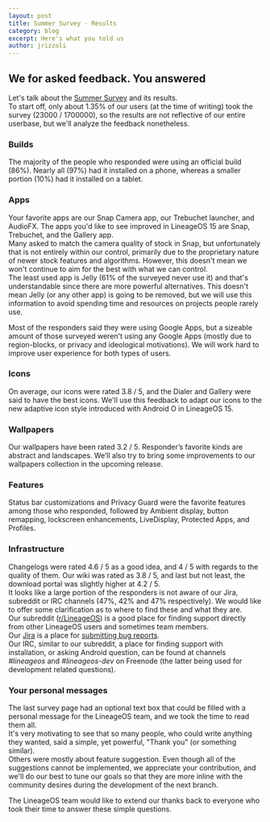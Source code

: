 ```yaml
---
layout: post
title: Summer Survey - Results
category: blog
excerpt: Here's what you told us
author: jrizzoli
---
```


## We for asked feedback. You answered

Let's talk about the [Summer Survey](https://www.lineageos.org/Summer-Survey/) and its results.  
To start off, only about 1.35% of our users (at the time of writing) took the survey (23000 / 1700000), so the results are not reflective of our entire userbase, but we'll analyze the feedback nonetheless.


### Builds

The majority of the people who responded were using an official build (86%). Nearly all (97%) had it installed on a phone, whereas a smaller portion (10%) had it installed on a tablet.


### Apps

Your favorite apps are our Snap Camera app, our Trebuchet launcher, and AudioFX. The apps you'd like to see improved in LineageOS 15 are Snap, Trebuchet, and the Gallery app.  
Many asked to match the camera quality of stock in Snap, but unfortunately that is not entirely within our control, primarily due to the proprietary nature of newer stock features and algorithms. However, this doesn't mean we won't continue to aim for the best with what we can control.  
The least used app is Jelly (61% of the surveyed never use it) and that's understandable since there are more powerful alternatives. This doesn't mean Jelly (or any other app) is going to be removed, but we will use this information to avoid spending time and resources on projects people rarely use.  

Most of the responders said they were using Google Apps, but a sizeable amount of those surveyed weren't using any Google Apps (mostly due to region-blocks, or privacy and ideological motivations). We will work hard to improve user experience for both types of users.


### Icons

On average, our icons were rated 3.8 / 5, and the Dialer and Gallery were said to have the best icons. We'll use this feedback to adapt our icons to the new adaptive icon style introduced with Android O in LineageOS 15.


### Wallpapers

Our wallpapers have been rated 3.2 / 5. Responder’s favorite kinds are abstract and landscapes. We’ll also try to bring some improvements to our wallpapers collection in the upcoming release.


### Features

Status bar customizations and Privacy Guard were the favorite features among those who responded, followed by Ambient display, button remapping, lockscreen enhancements, LiveDisplay, Protected Apps, and Profiles.


### Infrastructure

Changelogs were rated 4.6 / 5 as a good idea, and 4 / 5 with regards to the quality of them. Our wiki was rated as 3.8 / 5, and last but not least, the download portal was slightly higher at 4.2 / 5.  
It looks like a large portion of the responders is not aware of our Jira, subreddit or IRC channels (47%, 42% and 47% respectively). We would like to offer some clarification as to where to find these and what they are.  
Our subreddit ([r/LineageOS](https://www.reddit.com/r/LineageOS)) is a good place for finding support directly from other LineageOS users and sometimes team members.  
Our [Jira](https://jira.lineageos.org) is a place for [submitting bug reports](https://wiki.lineageos.org/bugreport-howto.html).  
Our IRC, similar to our subreddit, a place for finding support with installation, or asking Android  question, can be found at channels _#lineageos_ and _#lineageos-dev_ on Freenode (the latter being used for development related questions).


### Your personal messages

The last survey page had an optional text box that could be filled with a personal message for the LineageOS team, and we took the time to read them all.  
It's very motivating to see that so many people, who could write anything they wanted, said a simple, yet powerful, "Thank you" (or something similar).  
Others were mostly about feature suggestion. Even though all of the suggestions cannot be implemented, we appreciate your contribution, and we'll do our best to tune our goals so that they are more inline with the community desires during the development of the next branch.



The LineageOS team would like to extend our thanks back to everyone who took their time to answer these simple questions.

